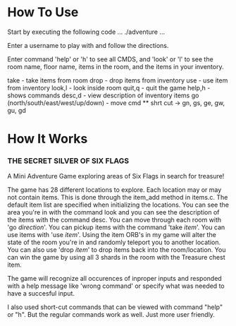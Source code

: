 # How To Use
Start by executing the following code
...
./adventure
...

Enter a username to play with and follow the directions.

Enter command 'help' or 'h' to see all CMDS, and 'look' or 'l' to see the 
room name, floor name, items in the room, and the items in  your inventory.

take <item>   - take items from room
drop <item>   - drop items from inventory
use <item>    - use item from inventory
look,l        - look inside room
quit,q        - quit the game
help,h        - shows commands
desc,d        - view description of inventory items
go (north/south/east/west/up/down) - move cmd
** shrt cut -> gn, gs, ge, gw, gu, gd

# How It Works


### THE SECRET SILVER OF SIX FLAGS
A Mini Adventure Game exploring areas of Six Flags in search for treasure!

The game has 28 different locations to explore. Each location may or may not contain items. 
This is done through the item_add method in items.c. The default item list are specified 
when initializing the locations. You can see the area you're in with the command look 
and you can see the description of the items with the command desc. You can move through each 
room with 'go *direction*'. You can pickup items with the command 'take *item*'. You can use 
items with 'use *item*'. Using the item ORB's in my game will alter the state of the room you're 
in and randomly teleport you to another location. You can also use 'drop *item*' to drop items 
back into the room/location. You can win the game by using all 3 shards in the room with the 
Treasure chest item.

The game will recognize all occurences of inproper inputs and responded with a help message
like 'wrong command' or specify what was needed to have a succesful input.

I also used short-cut commands that can be viewed with command "help" or "h". 
But the regular commands work as well. Just more user friendly.
